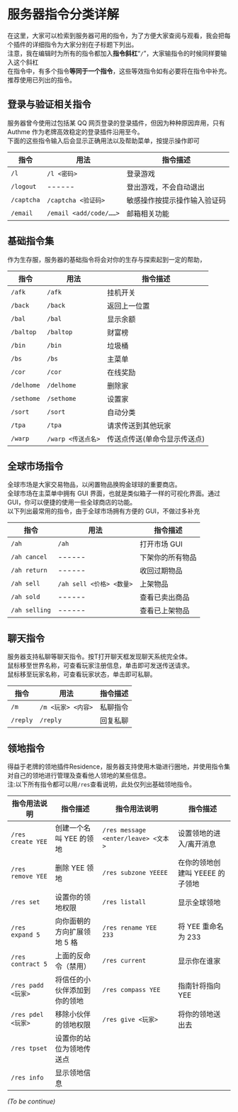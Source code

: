 
# 服务器指令分类详解

在这里，大家可以检索到服务器可用的指令，为了方便大家查阅与观看，我会把每个插件的详细指令为大家分别在子标题下列出。</br>
注意，我在编辑时为所有的指令都加入**指令斜杠**“`/`”，大家输指令的时候同样要输入这个斜杠</br>
在指令中，有多个指令**等同于一个指令**，这些等效指令如有必要将在指令中补充。推荐使用已列出的指令。

## 登录与验证相关指令

服务器曾今使用过包括某 QQ 网页登录的登录插件，但因为种种原因弃用，只有 Authme 作为老牌高效稳定的登录插件沿用至今。</br>下面的这些指令输入后会显示正确用法以及帮助菜单，按提示操作即可</br>

| 指令          | 用法                                             | 指令描述                             |
|-------------|------------------------------------------------|----------------------------------|
| `/l` | `/l <密码>`                                      | 登录游戏                           |
| `/logout`   | ------                                      | 登出游戏，不会自动退出           |
| `/captcha`  | `/captcha <验证码>`                               | 敏感操作按提示操作输入验证码 |
| `/email`    | `/email <add/code/……>` | 邮箱相关功能                           |

## 基础指令集

作为生存服，服务器的基础指令将会对你的生存与探索起到一定的帮助，</br>

| 指令         | 用法             | 指令描述            |
|------------|----------------|-----------------|
| `/afk`     | `/afk`         | 挂机开关            |
| `/back`    | `/back`        | 返回上一位置          |
| `/bal`     | `/bal`         | 显示余额            |
| `/baltop`  | `/baltop`      | 财富榜             |
| `/bin`     | `/bin`         | 垃圾桶             |
| `/bs`      | `/bs`          | 主菜单             |
| `/cor`     | `/cor`         | 在线奖励            |
| `/delhome` | `/delhome`     | 删除家             |
| `/sethome` | `/sethome`     | 设置家             |
| `/sort`    | `/sort`        | 自动分类            |
| `/tpa`     | `/tpa`         | 请求传送到其他玩家       |
| `/warp`    | `/warp <传送点名>` | 传送点传送(单命令显示传送点) |


## 全球市场指令
全球市场是大家交易物品，以闲置物品换购金球球的重要商店。</br>
全球市场在主菜单中拥有 GUI 界面，也就是类似箱子一样的可视化界面。通过 GUI，你可以便捷的使用一些全球商店的功能。</br>以下列出最常用的指令，由于全球市场拥有方便的 GUI，不做过多补充</br>

| 指令            | 用法                   | 指令描述     |
|---------------|----------------------|----------|
| `/ah`         | `/ah`                | 打开市场 GUI    |
| `/ah cancel`  | ------               | 下架你的所有物品 |
| `/ah return`  | ------               | 收回过期物品   |
| `/ah sell`    | `/ah sell <价格> <数量>` | 上架物品     |
| `/ah sold`    | ------               | 查看已卖出商品  |
| `/ah selling` | ------               | 查看已上架物品  |

## 聊天指令
服务器支持私聊等聊天指令。按T打开聊天框发现聊天系统完全体。</br>
鼠标移至世界名称，可查看玩家注册信息，单击即可发送传送请求。</br>
鼠标移至玩家名称，可查看玩家状态，单击即可私聊。</br>

| 指令            | 用法                   | 指令描述              |
|-------------------|--------------------------|-----------------------|
| `/m`          | `/m <玩家> <内容>`         | 私聊指令                    |
| `/reply`          | `/reply`            | 回复私聊               |

## 领地指令
得益于老牌的领地插件Residence，服务器支持使用木锄进行圈地，并使用指令集对自己的领地进行管理及查看他人领地的某些信息。</br>
注:以下所有指令都可以用`/res`查看说明，此处仅列出基础领地指令。</br>

| 指令用法说明                | 指令描述           | 指令用法说明                            | 指令描述              |
|-----------------------|----------------|-----------------------------------|-------------------|
| `/res create YEE`     | 创建一个名叫 YEE 的领地 | `/res message <enter/leave> <文本>` | 设置领地的进入/离开消息      |
| `/res remove YEE` | 删除 YEE 领地      | `/res subzone YEEEE`              | 在你的领地创建叫 YEEEE 的子领地 |
| `/res set`            | 设置你的领地权限       | `/res listall`                    | 显示全球领地            |
| `/res expand 5`       | 向你面朝的方向扩展领地 5 格 | `/res rename YEE 233`             | 将 YEE 重命名为 233    |
| `/res contract 5`     | 上面的反命令（禁用）       | `/res current`                    | 显示你在谁家            |
| `/res padd <玩家>`      | 将信任的小伙伴添加到你的领地 | `/res compass YEE`                | 指南针将指向 YEE        |
| `/res pdel <玩家>`      | 移除小伙伴的领地权限     | `/res give <玩家>`                  | 将你的领地送出去          |
| `/res tpset`          | 设置你的站位为领地传送点   |                                   |                   |
| `/res info`           | 显示领地信息         |                                   |                   |

_(To be continue)_